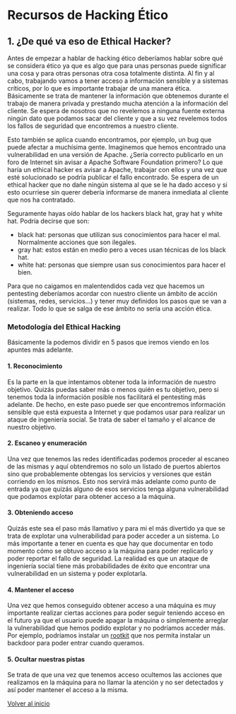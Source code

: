 # Recursos de Hacking Ético

## 1. ¿De qué va eso de Ethical Hacker?

Antes de empezar a hablar de hacking ético deberíamos hablar sobre qué se considera ético ya que es algo que para unas personas puede significar una cosa y para otras personas otra cosa totalmente distinta. Al fin y al cabo, trabajando vamos a tener acceso a información sensible y a sistemas críticos, por lo que es importante trabajar de una manera ética.
Básicamente se trata de mantener la información que obtenemos durante el trabajo de manera privada y prestando mucha atención a la información del cliente. Se espera de nosotros que no revelemos a ninguna fuente externa ningún dato que podamos sacar del cliente y que a su vez revelemos todos los fallos de seguridad que encontremos a nuestro cliente.

Esto también se aplica cuando encontramos, por ejemplo, un bug que puede afectar a muchísima gente. Imaginemos que hemos encontrado una vulnerabilidad en una versión de Apache. ¿Sería correcto publicarlo en un foro de Internet sin avisar a Apache Software Foundation primero? Lo que haría un ethical hacker es avisar a Apache, trabajar con ellos y una vez que esté solucionado se podría publicar el fallo encontrado.
Se espera de un ethical hacker que no dañe ningún sistema al que se le ha dado acceso y si esto ocurriese sin querer debería informarse de manera inmediata al cliente que nos ha contratado.

Seguramente hayas oído hablar de los hackers black hat, gray hat y white hat. Podría decirse que son:

* black hat: personas que utilizan sus conocimientos para hacer el mal. Normalmente acciones que son ilegales.
* gray hat: estos están en medio pero a veces usan técnicas de los black hat.
* white hat: personas que siempre usan sus conocimientos para hacer el bien.

Para que no caigamos en malentendidos cada vez que hacemos un pentesting deberíamos acordar con nuestro cliente un ámbito de acción (sistemas, redes, servicios...) y tener muy definidos los pasos que se van a realizar. Todo lo que se salga de ese ámbito no sería una acción ética.

### Metodología del Ethical Hacking

Básicamente la podemos dividir en 5 pasos que iremos viendo en los apuntes más adelante.

#### 1. Reconocimiento

Es la parte en la que intentamos obtener toda la información de nuestro objetivo. Quizás puedas saber más o menos quién es tu objetivo, pero si tenemos toda la información posible nos facilitará el pentesting más adelante. De hecho, en este paso puede ser que encontremos información sensible que está expuesta a Internet y que podamos usar para realizar un ataque de ingeniería social.
Se trata de saber el tamaño y el alcance de nuestro objetivo.

#### 2. Escaneo y enumeración

Una vez que tenemos las redes identificadas podemos proceder al escaneo de las mismas y aquí obtendremos no solo un listado de puertos abiertos sino que probablemente obtengas los servicios y versiones que están corriendo en los mismos. Esto nos servirá más adelante como punto de entrada ya que quizás alguno de esos servicios tenga alguna vulnerabilidad que podamos explotar para obtener acceso a la máquina.

#### 3. Obteniendo acceso

Quizás este sea el paso más llamativo y para mi el más divertido ya que se trata de explotar una vulnerabilidad para poder acceder a un sistema. Lo más importante a tener en cuenta es que hay que documentar en todo momento cómo se obtuvo acceso a la máquina para poder replicarlo y poder reportar el fallo de seguridad. La realidad es que un ataque de ingeniería social tiene más probabilidades de éxito que encontrar una vulnerabilidad en un sistema y poder explotarla.

#### 4. Mantener el acceso

Una vez que hemos conseguido obtener acceso a una máquina es muy importante realizar ciertas acciones para poder seguir teniendo acceso en el futuro ya que el usuario puede apagar la máquina o simplemente arreglar la vulnerabilidad que hemos podido explotar y no podríamos acceder más. Por ejemplo, podríamos instalar un [rootkit](./terminologia.md) que nos permita instalar un backdoor para poder entrar cuando queramos.

#### 5. Ocultar nuestras pistas

Se trata de que una vez que tenemos acceso ocultemos las acciones que realizamos en la máquina para no llamar la atención y no ser detectados y así poder mantener el acceso a la misma.

[Volver al inicio](./../README.md)
